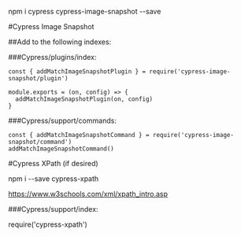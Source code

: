 npm i cypress cypress-image-snapshot --save

#Cypress Image Snapshot

##Add to the following indexes:

###Cypress/plugins/index:

```
const { addMatchImageSnapshotPlugin } = require('cypress-image-snapshot/plugin')

module.exports = (on, config) => {
  addMatchImageSnapshotPlugin(on, config)
}
```

###Cypress/support/commands:
```
const { addMatchImageSnapshotCommand } = require('cypress-image-snapshot/command')
addMatchImageSnapshotCommand()
```

#Cypress XPath (if desired)

npm i --save cypress-xpath

https://www.w3schools.com/xml/xpath_intro.asp

###Cypress/support/index:

require('cypress-xpath')

